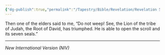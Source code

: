 ```yaml
---
{"dg-publish":true,"permalink":"/Tapestry/Bible/Revelation/Revelation 5_5/","title":"Revelation 5:5","hide":true,"tags":["bible-verse","bible-verse"],"dgHomeLink":true,"dgShowLocalGraph":true,"dgEnableSearch":true}
---
```



Then one of the elders said to me, “Do not weep! See, the Lion of the tribe of Judah, the Root of David, has triumphed. He is able to open the scroll and its seven seals.”

---
*New International Version (NIV)*